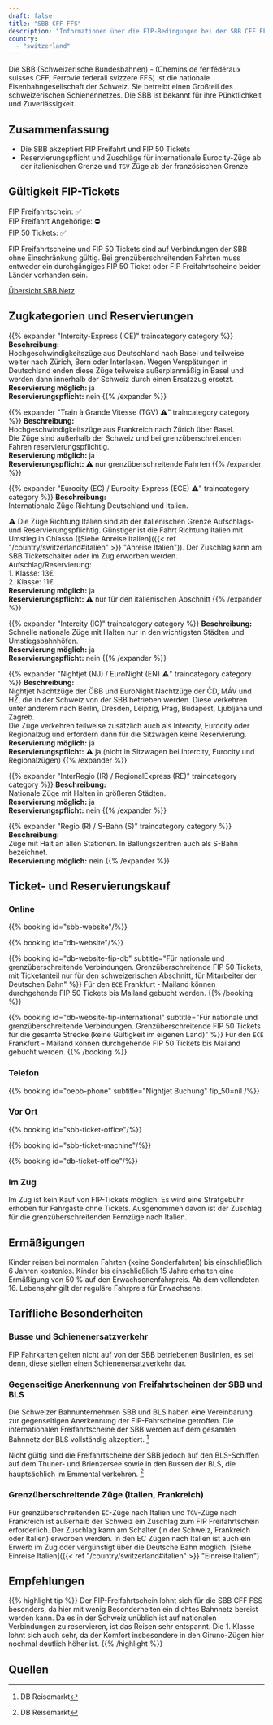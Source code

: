 ```yaml
---
draft: false
title: "SBB CFF FFS"
description: "Informationen über die FIP-Bedingungen bei der SBB CFF FFS."
country:
  - "switzerland"
---
```


Die SBB (Schweizerische Bundesbahnen) - (Chemins de fer fédéraux suisses CFF, Ferrovie federali svizzere FFS) ist die nationale Eisenbahngesellschaft der Schweiz. Sie betreibt einen Großteil des schweizerischen Schienennetzes. Die SBB ist bekannt für ihre Pünktlichkeit und Zuverlässigkeit.

## Zusammenfassung

- Die SBB akzeptiert FIP Freifahrt und FIP 50 Tickets
- Reservierungspflicht und Zuschläge für internationale Eurocity-Züge ab der italienischen Grenze und `TGV` Züge ab der französischen Grenze

## Gültigkeit FIP-Tickets

FIP Freifahrtschein: ✅ \
FIP Freifahrt Angehörige: ⛔ \
FIP 50 Tickets: ✅

FIP Freifahrtscheine und FIP 50 Tickets sind auf Verbindungen der SBB ohne Einschränkung gültig. Bei grenzüberschreitenden Fahrten muss entweder ein durchgängiges FIP 50 Ticket oder FIP Freifahrtscheine beider Länder vorhanden sein.

[Übersicht SBB Netz](https://www.raildeliverygroup.com/files/Publications/services/rst/RST_SBB_Map.pdf)

## Zugkategorien und Reservierungen

{{% expander "Intercity-Express (ICE)" traincategory category %}}
**Beschreibung:** \
Hochgeschwindigkeitszüge aus Deutschland nach Basel und teilweise weiter nach Zürich, Bern oder Interlaken. Wegen Verspätungen in Deutschland enden diese Züge teilweise außerplanmäßig in Basel und werden dann innerhalb der Schweiz durch einen Ersatzzug ersetzt. \
**Reservierung möglich:** ja \
**Reservierungspflicht:** nein
{{% /expander %}}

{{% expander "Train à Grande Vitesse (TGV) ⚠️" traincategory category %}}
**Beschreibung:** \
Hochgeschwindigkeitszüge aus Frankreich nach Zürich über Basel. \
Die Züge sind außerhalb der Schweiz und bei grenzüberschreitenden Fahren reservierungspflichtig. \
**Reservierung möglich:** ja \
**Reservierungspflicht:** ⚠️ nur grenzüberschreitende Fahrten
{{% /expander %}}

{{% expander "Eurocity (EC) / Eurocity-Express (ECE) ⚠️" traincategory category %}}
**Beschreibung:** \
Internationale Züge Richtung Deutschland und Italien.

⚠️ Die Züge Richtung Italien sind ab der italienischen Grenze Aufschlags- und Reservierungspflichtig. Günstiger ist die Fahrt Richtung Italien mit Umstieg in Chiasso ([Siehe Anreise Italien]({{< ref "/country/switzerland#italien" >}} "Anreise Italien")). Der Zuschlag kann am SBB Ticketschalter oder im Zug erworben werden. \
Aufschlag/Reservierung: \
1\. Klasse: 13€ \
2\. Klasse: 11€ \
**Reservierung möglich:** ja \
**Reservierungspflicht:** ⚠️ nur für den italienischen Abschnitt
{{% /expander %}}

{{% expander "Intercity (IC)" traincategory category %}}
**Beschreibung:** \
Schnelle nationale Züge mit Halten nur in den wichtigsten Städten und Umstiegsbahnhöfen. \
**Reservierung möglich:** ja \
**Reservierungspflicht:** nein
{{% /expander %}}

{{% expander "Nightjet (NJ) / EuroNight (EN) ⚠️" traincategory category %}}
**Beschreibung:** \
Nightjet Nachtzüge der ÖBB und EuroNight Nachtzüge der ČD, MÁV und HŽ, die in der Schweiz von der SBB betrieben werden. Diese verkehren unter anderem nach Berlin, Dresden, Leipzig, Prag, Budapest, Ljubljana und Zagreb. \
Die Züge verkehren teilweise zusätzlich auch als Intercity, Eurocity oder Regionalzug und erfordern dann für die Sitzwagen keine Reservierung. \
**Reservierung möglich:** ja \
**Reservierungspflicht:** ⚠️ ja (nicht in Sitzwagen bei Intercity, Eurocity und Regionalzügen)
{{% /expander %}}

{{% expander "InterRegio (IR) / RegionalExpress (RE)" traincategory category %}}
**Beschreibung:** \
Nationale Züge mit Halten in größeren Städten. \
**Reservierung möglich:** ja \
**Reservierungspflicht:** nein
{{% /expander %}}

{{% expander "Regio (R) / S-Bahn (S)" traincategory category %}}
**Beschreibung:** \
Züge mit Halt an allen Stationen. In Ballungszentren auch als S-Bahn bezeichnet. \
**Reservierung möglich:** nein
{{% /expander %}}

## Ticket- und Reservierungskauf

### Online

{{% booking id="sbb-website"/%}}

{{% booking id="db-website"/%}}

{{% booking id="db-website-fip-db"
    subtitle="Für nationale und grenzüberschreitende Verbindungen. Grenzüberschreitende FIP 50 Tickets, mit Ticketanteil nur für den schweizerischen Abschnitt, für Mitarbeiter der Deutschen Bahn"
%}}
Für den `ECE` Frankfurt - Mailand können durchgehende FIP 50 Tickets bis Mailand gebucht werden.
{{% /booking %}}

{{% booking id="db-website-fip-international"
    subtitle="Für nationale und grenzüberschreitende Verbindungen. Grenzüberschreitende FIP 50 Tickets für die gesamte Strecke (keine Gültigkeit im eigenen Land)"
%}}
Für den `ECE` Frankfurt - Mailand können durchgehende FIP 50 Tickets bis Mailand gebucht werden.
{{% /booking %}}

### Telefon

{{% booking id="oebb-phone" subtitle="Nightjet Buchung" fip_50=nil /%}}

### Vor Ort

{{% booking id="sbb-ticket-office"/%}}

{{% booking id="sbb-ticket-machine"/%}}

{{% booking id="db-ticket-office"/%}}

### Im Zug

Im Zug ist kein Kauf von FIP-Tickets möglich. Es wird eine Strafgebühr erhoben für Fahrgäste ohne Tickets. Ausgenommen davon ist der Zuschlag für die grenzüberschreitenden Fernzüge nach Italien.

## Ermäßigungen

Kinder reisen bei normalen Fahrten (keine Sonderfahrten) bis einschließlich 6 Jahren kostenlos. Kinder bis einschließlich 15 Jahre erhalten eine Ermäßigung von 50 % auf den Erwachsenenfahrpreis. Ab dem vollendeten 16. Lebensjahr gilt der reguläre Fahrpreis für Erwachsene.

## Tarifliche Besonderheiten

### Busse und Schienenersatzverkehr

FIP Fahrkarten gelten nicht auf von der SBB betriebenen Buslinien, es sei denn, diese stellen einen Schienenersatzverkehr dar.

### Gegenseitige Anerkennung von Freifahrtscheinen der SBB und BLS

Die Schweizer Bahnunternehmen SBB und BLS haben eine Vereinbarung zur gegenseitigen Anerkennung der FIP-Fahrscheine getroffen. Die internationalen Freifahrtscheine der SBB werden auf dem gesamten Bahnnetz der BLS vollständig akzeptiert. [^2]

Nicht gültig sind die Freifahrtscheine der SBB jedoch auf den BLS-Schiffen auf dem Thuner- und Brienzersee sowie in den Bussen der BLS, die hauptsächlich im Emmental verkehren. [^2]

### Grenzüberschreitende Züge (Italien, Frankreich)

Für grenzüberschreitenden `EC`-Züge nach Italien und `TGV`-Züge nach Frankreich ist außerhalb der Schweiz ein Zuschlag zum FIP Freifahrtschein erforderlich. Der Zuschlag kann am Schalter (in der Schweiz, Frankreich oder Italien) erworben werden. In den EC Zügen nach Italien ist auch ein Erwerb im Zug oder vergünstigt über die Deutsche Bahn möglich. [Siehe Einreise Italien]({{< ref "/country/switzerland#italien" >}} "Einreise Italien")

## Empfehlungen

{{% highlight tip %}}
Der FIP-Freifahrtschein lohnt sich für die SBB CFF FSS besonders, da hier mit wenig Besonderheiten ein dichtes Bahnnetz bereist werden kann. Da es in der Schweiz unüblich ist auf nationalen Verbindungen zu reservieren, ist das Reisen sehr entspannt. Die 1. Klasse lohnt sich auch sehr, da der Komfort insbesondere in den Giruno-Zügen hier nochmal deutlich höher ist.
{{% /highlight %}}

## Quellen

[^1]: [Rail Delivery Group](https://www.raildeliverygroup.com/rst/europe-and-fip.html)
[^2]: DB Reisemarkt
